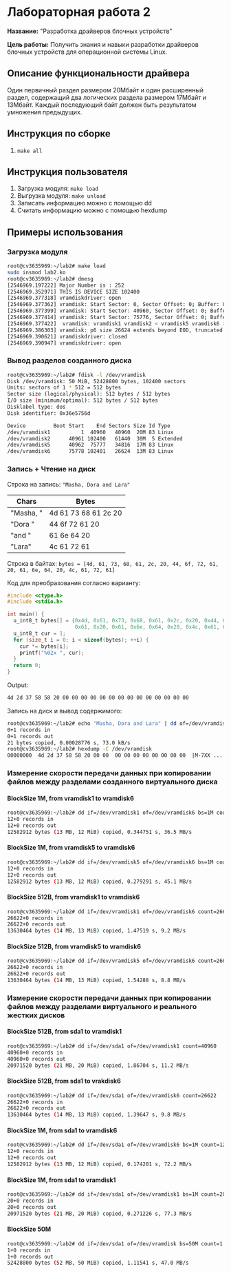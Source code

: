# Лабораторная работа 2

**Название:** "Разработка драйверов блочных устройств"

**Цель работы:** Получить знания и навыки разработки драйверов блочных устройств для операционной системы Linux.

## Описание функциональности драйвера

Один первичный раздел размером 20Мбайт и один расширенный раздел, содержащий два логических раздела размером 17Мбайт и 13Мбайт.
Каждый последующий байт должен быть результатом умножения предыдущих.

## Инструкция по сборке

1. `make all`

## Инструкция пользователя

1. Загрузка модуля: `make load`
2. Выгрузка модуля: `make unload`
3. Записать информацию можно с помощью dd
4. Считать информацию можно с помощью hexdump

## Примеры использования

### Загрузка модуля

```bash
root@cv3635969:~/lab2# make load
sudo insmod lab2.ko
root@cv3635969:~/lab2# dmesg
[2546969.197222] Major Number is : 252
[2546969.352971] THIS IS DEVICE SIZE 102400
[2546969.377318] vramdiskdriver: open 
[2546969.377362] vramdisk: Start Sector: 0, Sector Offset: 0; Buffer: 0000000030d04832; Length: 8 sectors
[2546969.377399] vramdisk: Start Sector: 40960, Sector Offset: 0; Buffer: 00000000b9006435; Length: 8 sectors
[2546969.377414] vramdisk: Start Sector: 75776, Sector Offset: 0; Buffer: 000000001012615f; Length: 8 sectors
[2546969.377422]  vramdisk: vramdisk1 vramdisk2 < vramdisk5 vramdisk6 >
[2546969.386303] vramdisk: p6 size 26624 extends beyond EOD, truncated
[2546969.390621] vramdiskdriver: closed 
[2546969.390947] vramdiskdriver: open
```

### Вывод разделов созданного диска

```bash
root@cv3635969:~/lab2# fdisk -l /dev/vramdisk
Disk /dev/vramdisk: 50 MiB, 52428800 bytes, 102400 sectors
Units: sectors of 1 * 512 = 512 bytes
Sector size (logical/physical): 512 bytes / 512 bytes
I/O size (minimum/optimal): 512 bytes / 512 bytes
Disklabel type: dos
Disk identifier: 0x36e5756d

Device         Boot Start    End Sectors Size Id Type
/dev/vramdisk1          1  40960   40960  20M 83 Linux
/dev/vramdisk2      40961 102400   61440  30M  5 Extended
/dev/vramdisk5      40962  75777   34816  17M 83 Linux
/dev/vramdisk6      75778 102401   26624  13M 83 Linux
```

### Запись + Чтение на диск

Строка на запись: ```"Masha, Dora and Lara"```

| Chars | Bytes |
| ----- | ----- |
| "Masha, " | 4d 61 73 68 61 2c 20 |
| "Dora " | 44 6f 72 61 20 |
| "and " | 61 6e 64 20 |
| "Lara" | 4c 61 72 61 |

Строка в байтах: ```bytes = [4d, 61, 73, 68, 61, 2c, 20, 44, 6f, 72, 61, 20, 61, 6e, 64, 20, 4c, 61, 72, 61]```

Код для преобразования согласно варианту:
```c
#include <ctype.h>
#include <stdio.h>

int main() {
  u_int8_t bytes[] = {0x4d, 0x61, 0x73, 0x68, 0x61, 0x2c, 0x20, 0x44, 0x6f, 0x72,
                      0x61, 0x20, 0x61, 0x6e, 0x64, 0x20, 0x4c, 0x61, 0x72, 0x61};
  u_int8_t cur = 1;
  for (size_t i = 0; i < sizeof(bytes); ++i) {
    cur *= bytes[i];
    printf("%02x ", cur);
  }
  return 0;
}
```

Output:
```bash
4d 2d 37 58 58 20 00 00 00 00 00 00 00 00 00 00 00 00 00 00
```

Запись на диск и вывод содержимого:
```bash
root@cv3635969:~/lab2# echo "Masha, Dora and Lara" | dd of=/dev/vramdisk
0+1 records in
0+1 records out
21 bytes copied, 0.00028776 s, 73.0 kB/s
root@cv3635969:~/lab2# hexdump -C /dev/vramdisk
00000000  4d 2d 37 58 58 20 00 00  00 00 00 00 00 00 00 00  |M-7XX ..........|
```


### Измерение скорости передачи данных при копировании файлов между разделами созданного виртуального диска

#### BlockSize 1M, from vramdisk1 to vramdisk6

```bash
root@cv3635969:~/lab2# dd if=/dev/vramdisk1 of=/dev/vramdisk6 bs=1M count=12
12+0 records in
12+0 records out
12582912 bytes (13 MB, 12 MiB) copied, 0.344751 s, 36.5 MB/s
```

#### BlockSize 1M, from vramdisk5 to vramdisk6

```bash
root@cv3635969:~/lab2# dd if=/dev/vramdisk5 of=/dev/vramdisk6 bs=1M count=12
12+0 records in
12+0 records out
12582912 bytes (13 MB, 12 MiB) copied, 0.279291 s, 45.1 MB/s
```

#### BlockSize 512B, from vramdisk1 to vramdisk6

```bash
root@cv3635969:~/lab2# dd if=/dev/vramdisk1 of=/dev/vramdisk6 count=26622
26622+0 records in
26622+0 records out
13630464 bytes (14 MB, 13 MiB) copied, 1.47519 s, 9.2 MB/s
```

#### BlockSize 512B, from vramdisk5 to vramdisk6

```bash
root@cv3635969:~/lab2# dd if=/dev/vramdisk5 of=/dev/vramdisk6 count=26622
26622+0 records in
26622+0 records out
13630464 bytes (14 MB, 13 MiB) copied, 1.54288 s, 8.8 MB/s
```

### Измерение скорости передачи данных при копировании файлов между разделами виртуального и реального жестких дисков

#### BlockSize 512B, from sda1 to vramdisk1

```bash
root@cv3635969:~/lab2# dd if=/dev/sda1 of=/dev/vramdisk1 count=40960
40960+0 records in
40960+0 records out
20971520 bytes (21 MB, 20 MiB) copied, 1.86704 s, 11.2 MB/s
```

#### BlockSize 512B, from sda1 to vrakdisk6

```bash
root@cv3635969:~/lab2# dd if=/dev/sda1 of=/dev/vramdisk6 count=26622
26622+0 records in
26622+0 records out
13630464 bytes (14 MB, 13 MiB) copied, 1.39647 s, 9.8 MB/s
```

#### BlockSize 1M, from sda1 to vramdisk6

```bash
root@cv3635969:~/lab2# dd if=/dev/sda1 of=/dev/vramdisk6 bs=1M count=12
12+0 records in
12+0 records out
12582912 bytes (13 MB, 12 MiB) copied, 0.174201 s, 72.2 MB/s
```

#### BlockSize 1M, from sda1 to vramdisk1

```bash
root@cv3635969:~/lab2# dd if=/dev/sda1 of=/dev/vramdisk1 bs=1M count=20
20+0 records in
20+0 records out
20971520 bytes (21 MB, 20 MiB) copied, 0.271226 s, 77.3 MB/s
```

#### BlockSize 50M

```bash
root@cv3635969:~/lab2# dd if=/dev/sda1 of=/dev/vramdisk bs=50M count=1
1+0 records in
1+0 records out
52428800 bytes (52 MB, 50 MiB) copied, 1.11541 s, 47.0 MB/s
```
